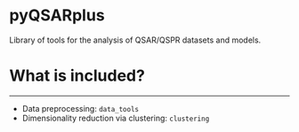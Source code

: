 # pyQSARplus
Library of tools for the analysis of QSAR/QSPR datasets and models. 

# What is included?
-----------------

- Data preprocessing: `data_tools`
- Dimensionality reduction via clustering: `clustering`
